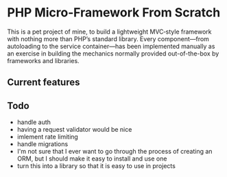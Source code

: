 # PHP Micro‑Framework From Scratch
This is a pet project of mine, to build a lightweight MVC‑style framework with nothing more than PHP’s standard library. Every component—from autoloading to the service container—has been implemented manually as an exercise in building the mechanics normally provided out-of-the-box by frameworks and libraries.

## Current features 

## Todo
- handle auth
- having a request validator would be nice
- imlement rate limiting
- handle migrations
- I'm not sure that I ever want to go through the process of creating an ORM, but I should make it easy to install and use one
- turn this into a library so that it is easy to use in projects 
